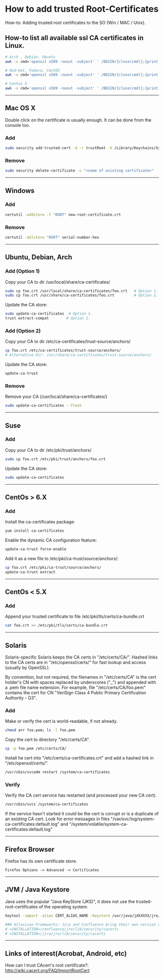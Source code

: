 # How to add trusted Root-Certificates

How-to: Adding trusted root certificates to the SO (Win / MAC / Unix).

## How-to list all available ssl CA certificates in Linux.

```bash
# Arch , Debian, Ubuntu
awk -v cmd='openssl x509 -noout -subject' ' /BEGIN/{close(cmd)};{print | cmd}' < /etc/ssl/certs/ca-certificates.crt

# Red-Hat, Fedora, CentOS
awk -v cmd='openssl x509 -noout -subject' ' /BEGIN/{close(cmd)};{print | cmd}' < /etc/ssl/certs/ca-bundle.crt

# Centos 5
awk -v cmd='openssl x509 -noout -subject' ' /BEGIN/{close(cmd)};{print | cmd}' < /etc/pki/tls/certs/ca-bundle.crt
```

---

## Mac OS X

Double click on the certificate is usually enough. It can be done from the console too.

### Add

```bash
sudo security add-trusted-cert -d -r trustRoot -k /Library/Keychains/System.keychain ~/new-root-certificate.crt
```

### Remove

```bash
sudo security delete-certificate -c "<name of existing certificate>"
```

---

## Windows

### Add

```bash
certutil -addstore -f "ROOT" new-root-certificate.crt
```

### Remove

```bash
certutil -delstore "ROOT" serial-number-hex
```

---

## Ubuntu, Debian, Arch

### Add (Option 1)

Copy your CA to dir /usr/local/share/ca-certificates/

```bash
sudo cp foo.crt /usr/local/share/ca-certificates/foo.crt   # Option 1.
sudo cp foo.crt /usr/share/ca-certificates/foo.crt         # Option 2.
```

Update the CA store:

```bash
sudo update-ca-certificates  # Option 1.
trust extract-compat        # Option 2.
```

### Add (Option 2)

Copy your CA to dir /etc/ca-certificates/trust-source/anchors/

```bash
cp foo.crt /etc/ca-certificates/trust-source/anchors/
# Alternative Dir: /usr/share/ca-certificates/trust-source/anchors/
```

Update the CA store:

```bash
update-ca-trust
```

### Remove

Remove your CA (/usr/local/share/ca-certificates/)

```bash
sudo update-ca-certificates --fresh
```

---

## Suse

### Add

Copy your CA to dir /etc/pki/trust/anchors/

```bash
sudo cp foo.crt /etc/pki/trust/anchors/foo.crt
```

Update the CA store:

```bash
sudo update-ca-certificates
```

---

## CentOs > 6.X

### Add

Install the ca-certificates package:

```bash
yum install ca-certificates
```

Enable the dynamic CA configuration feature:

```bash
update-ca-trust force-enable
```

Add it as a new file to /etc/pki/ca-trust/source/anchors/:

```bash
cp foo.crt /etc/pki/ca-trust/source/anchors/
update-ca-trust extract
```

---

## CentOs < 5.X

### Add

Append your trusted certificate to file /etc/pki/tls/certs/ca-bundle.crt

```bash
cat foo.crt >> /etc/pki/tls/certs/ca-bundle.crt
```

---

## Solaris

Solaris-specific Solaris keeps the CA certs in "/etc/certs/CA/".
Hashed links to the CA certs are in "/etc/openssl/certs/" for fast lookup and access (usually by OpenSSL). 

By convention, but not required, the filenames in "/etc/certs/CA" is the cert holder's CN with spaces replaced by underscores ("_") and appended with a .pem file name extension. For example, file "/etc/certs/CA/foo.pem" contains the cert for CN "VeriSign Class 4 Public Primary Certification Authority - G3".

### Add

Make or verify the cert is world-readable, if not already.

```bash
chmod a+r foo.pem; ls -l foo.pem
```

Copy the cert to directory "/etc/certs/CA".

```bash
cp -p foo.pem /etc/certs/CA/
```

Install he cert into "/etc/certs/ca-certificates.crt" and add a hashed link in "/etc/openssl/certs/".

```bash
/usr/sbin/svcadm restart /system/ca-certificates
```

### Verify

Verify the CA cert service has restarted (and processed your new CA cert).

```bash
/usr/sbin/svcs /system/ca-certificates
```

If the service hasn't started it could be the cert is corrupt or is a duplicate of an existing CA cert. Look for error messages in files "/var/svc/log/system-ca-certificates:default.log" and "/system/volatile/system-ca-certificates:default.log"

---

## Firefox Browser

Firefox has its own certificate store.

```
Firefox Options -> Advanced -> Certificates
```

---

## JVM / Java Keystore

Java uses the popular "Java KeyStore (JKS)", it does not use the trusted-root-certificates of the operating system.

```bash
keytool -import -alias CERT_ALIAS_NAME -keystore /usr/java/jdkXXXX/jre/lib/security/cacerts -file foo.crt

### Atlassian Frameworks: Jira and Confluence bring their own version of java.
# <INSTALLATION>/confluence/jre/lib/security/cacerts
# <INSTALLATION>/jira/jre/lib/security/cacerts
```

---

## Links of interest​ (Acrobat, Android, etc)
How can I trust CAcert's root certificate?: http://wiki.cacert.org/FAQ/ImportRootCert

